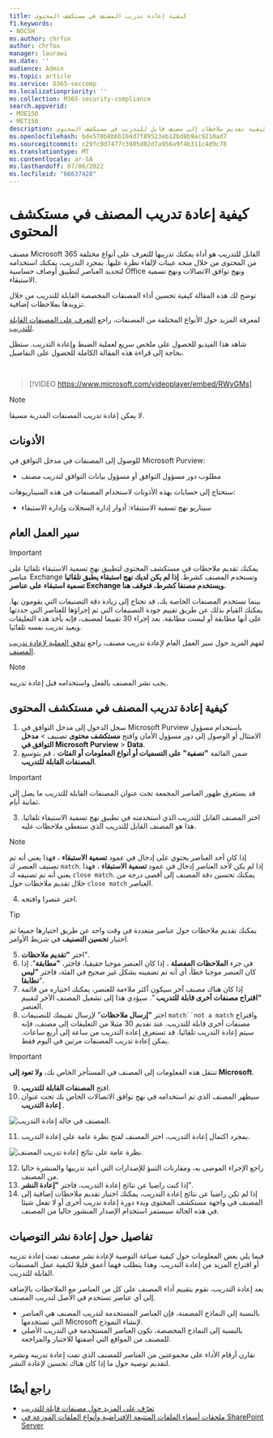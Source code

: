 ```yaml
---
title: كيفية إعادة تدريب المصنف في مستكشف المحتوى
f1.keywords:
- NOCSH
ms.author: chrfox
author: chrfox
manager: laurawi
ms.date: ''
audience: Admin
ms.topic: article
ms.service: O365-seccomp
ms.localizationpriority: ''
ms.collection: M365-security-compliance
search.appverid:
- MOE150
- MET150
description: تعرف على كيفية تقديم ملاحظات إلى مصنف قابل للتدريب في مستكشف المحتوى.
ms.openlocfilehash: bde570b8bbb104d7f89523eb12bd8b9ac9210ad7
ms.sourcegitcommit: c29fc9d7477c3985d02d7a956a9f4b311c4d9c76
ms.translationtype: MT
ms.contentlocale: ar-SA
ms.lasthandoff: 07/06/2022
ms.locfileid: "66637428"
---
```

# <a name="how-to-retrain-a-classifier-in-content-explorer"></a>كيفية إعادة تدريب المصنف في مستكشف المحتوى

مصنف Microsoft 365 القابل للتدريب هو أداة يمكنك تدريبها للتعرف على أنواع مختلفة من المحتوى من خلال منحه عينات لإلقاء نظرة عليها. بمجرد التدريب، يمكنك استخدامه لتحديد العناصر لتطبيق أوصاف حساسية Office ونهج توافق الاتصالات ونهج تسمية الاستبقاء.

توضح لك هذه المقالة كيفية تحسين أداء المصنفات المخصصة القابلة للتدريب من خلال تزويدها بملاحظات إضافية.

لمعرفة المزيد حول الأنواع المختلفة من المصنفات، راجع [التعرف على المصنفات القابلة للتدريب](classifier-learn-about.md).

شاهد هذا الفيديو للحصول على ملخص سريع لعملية الضبط وإعادة التدريب. ستظل بحاجة إلى قراءة هذه المقالة الكاملة للحصول على التفاصيل.

</br>

> [!VIDEO https://www.microsoft.com/videoplayer/embed/RWyGMs]

> [!NOTE]
> لا يمكن إعادة تدريب المصنفات المدربة مسبقا.

## <a name="permissions"></a>الأذونات

للوصول إلى المصنفات في مدخل التوافق في Microsoft Purview:

- مطلوب دور مسؤول التوافق أو مسؤول بيانات التوافق لتدريب مصنف

ستحتاج إلى حسابات بهذه الأذونات لاستخدام المصنفات في هذه السيناريوهات:

- سيناريو نهج تسمية الاستبقاء: أدوار إدارة السجلات وإدارة الاستبقاء 

## <a name="overall-workflow"></a>سير العمل العام

> [!IMPORTANT]
> يمكنك تقديم ملاحظات في مستكشف المحتوى لتطبيق نهج تسمية الاستبقاء تلقائيا على عناصر Exchange وتستخدم المصنف كشرط. **إذا لم يكن لديك نهج استبقاء يطبق تلقائيا تسمية استبقاء على عناصر Exchange ويستخدم مصنفا كشرط، فتوقف هنا.**

بينما تستخدم المصنفات الخاصة بك، قد تحتاج إلى زيادة دقة التصنيفات التي يقومون بها. يمكنك القيام بذلك عن طريق تقييم جودة التصنيفات التي تم إجراؤها للعناصر التي حددتها على أنها مطابقة أو ليست مطابقة. بعد إجراء 30 تقييما لمصنف، فإنه يأخذ هذه التعليقات ويعيد تدريب نفسه تلقائيا.

لفهم المزيد حول سير العمل العام لإعادة تدريب مصنف، راجع [تدفق العملية لإعادة تدريب المصنف](classifier-learn-about.md#retraining-classifiers).

> [!NOTE]
> يجب نشر المصنف بالفعل واستخدامه قبل إعادة تدريبه.

## <a name="how-to-retrain-a-classifier-in-content-explorer"></a>كيفية إعادة تدريب المصنف في مستكشف المحتوى

1. سجل الدخول إلى مدخل التوافق في Microsoft Purview باستخدام مسؤول الامتثال أو الوصول إلى دور مسؤول الأمان وافتح **مستكشف محتوى** تصنيف  > **مدخل التوافق في Microsoft Purview** >  **Data**. 
2. ضمن القائمة **"تصفية" على التسميات أو أنواع المعلومات أو الفئات** ، قم بتوسيع **المصنفات القابلة للتدريب**.

> [!IMPORTANT]
> قد يستغرق ظهور العناصر المجمعة تحت عنوان المصنفات القابلة للتدريب ما يصل إلى ثمانية أيام.

3. اختر المصنف القابل للتدريب الذي استخدمته في تطبيق نهج تسمية الاستبقاء تلقائيا. هذا هو المصنف القابل للتدريب الذي ستعطي ملاحظات عليه.

> [!NOTE]
> إذا كان أحد العناصر يحتوي على إدخال في عمود **تسمية الاستبقاء** ، فهذا يعني أنه تم تصنيف العنصر ك `match`.  إذا لم يكن لأحد العناصر إدخال في عمود **تسمية الاستبقاء** ، فهذا يعني أنه تم تصنيفه ك `close match`. يمكنك تحسين دقة المصنف إلى أقصى درجة من خلال تقديم ملاحظات حول `close match` العناصر. 

4. اختر عنصرا وافتحه.
 
 > [!TIP]
> يمكنك تقديم ملاحظات حول عناصر متعددة في وقت واحد عن طريق اختيارها جميعا ثم اختيار **تحسين التصنيف** في شريط الأوامر.

5. اختر **"تقديم ملاحظات**".
6. في جزء **الملاحظات المفصلة** ، إذا كان العنصر موجبا حقيقيا، فاختر، **"مطابقة**".  إذا كان العنصر موجبا خطأ، أي أنه تم تضمينه بشكل غير صحيح في الفئة، فاختر **"ليس تطابقا**".
7. إذا كان هناك مصنف آخر سيكون أكثر ملاءمة للعنصر، يمكنك اختياره من قائمة **"اقتراح مصنفات أخرى قابلة للتدريب** ". سيؤدي هذا إلى تشغيل المصنف الآخر لتقييم العنصر.
8. اختر **"إرسال ملاحظات**" لإرسال تقييمك للتصنيفات `match``not a match` واقتراح مصنفات أخرى قابلة للتدريب. عند تقديم 30 مثيلا من التعليقات إلى مصنف، فإنه سيتم إعادة التدريب تلقائيا. قد تستغرق إعادة التدريب من ساعة إلى أربع ساعات. يمكن إعادة تدريب المصنفات مرتين في اليوم فقط.

> [!IMPORTANT]
> تنتقل هذه المعلومات إلى المصنف في المستأجر الخاص بك، **ولا تعود إلى Microsoft**.

9. افتح **المصنفات القابلة للتدريب**.
10. سيظهر المصنف الذي تم استخدامه في نهج توافق الاتصالات الخاص بك تحت عنوان **إعادة التدريب** .

![المصنف في حالة إعادة التدريب.](../media/classifier-retraining.png)

11. بمجرد اكتمال إعادة التدريب، اختر المصنف لفتح نظرة عامة على إعادة التدريب.

![نظرة عامة على نتائج إعادة تدريب المصنف.](../media/classifier-retraining-overview.png)

12. راجع الإجراء الموصى به، ومقارنات التنبؤ للإصدارات التي أعيد تدريبها والمنشرة حاليا من المصنف.
13. إذا كنت راضيا عن نتائج إعادة التدريب، فاختر **"إعادة النشر**".
14. إذا لم تكن راضيا عن نتائج إعادة التدريب، يمكنك اختيار تقديم ملاحظات إضافية إلى المصنف في واجهة مستكشف المحتوى وبدء دورة إعادة تدريب أخرى أو لا تفعل شيئا في هذه الحالة سيستمر استخدام الإصدار المنشور حاليا من المصنف. 

## <a name="details-on-republishing-recommendations"></a>تفاصيل حول إعادة نشر التوصيات

فيما يلي بعض المعلومات حول كيفية صياغة التوصية لإعادة نشر مصنف تمت إعادة تدريبه أو اقتراح المزيد من إعادة التدريب. وهذا يتطلب فهما أعمق قليلا لكيفية عمل المصنفات القابلة للتدريب.

بعد إعادة التدريب، نقوم بتقييم أداء المصنف على كل من العناصر مع الملاحظات بالإضافة إلى أي عناصر تستخدم في الأصل لتدريب المصنف. 

- بالنسبة إلى النماذج المضمنة، فإن العناصر المستخدمة لتدريب المصنف هي العناصر التي تستخدمها Microsoft لإنشاء النموذج.
- بالنسبة إلى النماذج المخصصة، تكون العناصر المستخدمة في التدريب الأصلي للمصنف من المواقع التي أضفتها للاختبار والمراجعة.

نقارن أرقام الأداء على مجموعتين من العناصر للمصنف الذي تمت إعادة تدريبه ونشره لتقديم توصية حول ما إذا كان هناك تحسين لإعادة النشر. 

## <a name="see-also"></a>راجع أيضًا

- [تعرّف على المزيد حول مصنفات قابلة للتدريب](classifier-learn-about.md)
- [ملحقات أسماء الملفات المتتبعة الافتراضية وأنواع الملفات الموزعة في SharePoint Server](/sharepoint/technical-reference/default-crawled-file-name-extensions-and-parsed-file-types)
